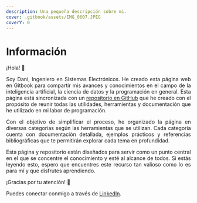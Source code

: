 ```yaml
---
description: Una pequeña descripción sobre mi.
cover: .gitbook/assets/IMG_0607.JPEG
coverY: 0
---
```


# Información

<div align="justify">

¡Hola! 👋

Soy Dani, Ingeniero en Sistemas Electrónicos. He creado esta página web en Gitbook para compartir mis avances y conocimientos en el campo de la inteligencia artificial, la ciencia de datos y la programación en general. Esta página está sincronizada con un [repositorio en GitHub](https://github.com/danibcorr/PersonalWebPage) que he creado con el propósito de reunir todas las utilidades, herramientas y documentación que he utilizado en mi labor de programación.

Con el objetivo de simplificar el proceso, he organizado la página en diversas categorías según las herramientas que se utilizan. Cada categoría cuenta con documentación detallada, ejemplos prácticos y referencias bibliográficas que te permitirán explorar cada tema en profundidad.

Esta página y repositorio están diseñados para servir como un punto central en el que se concentre el conocimiento y esté al alcance de todos. Si estás leyendo esto, espero que encuentres este recurso tan valioso como lo es para mí y que disfrutes aprendiendo.

¡Gracias por tu atención! 👏

Puedes conectar conmigo a través de [LinkedIn](https://www.linkedin.com/in/danibcorr/).

</div>